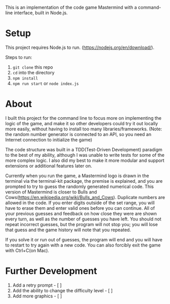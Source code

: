 This is an implementation of the code game Mastermind with a command-line interface, built in Node.js.

# Setup

This project requires Node.js to run. (https://nodejs.org/en/download/).

Steps to run:

1. `git clone` this repo
2. `cd` into the directory 
3. `npm install` 
4. `npm run start` or `node index.js`

# About

I built this project for the command line to focus more on implementing the logic of the game, and make it so other developers could try it out locally more easily, without having to install too many libraries/frameworks. (Note: the random number generator is connected to an API, so you need an Internet connection to initialize the game)

The code structure was built in a TDD(Test-Driven Development) paradigm to the best of my ability, although I was unable to write tests for some of the more complex logic. I also did my best to make it more modular and support extensions or additional features later on.

Currently when you run the game, a Mastermind logo is drawn in the terminal via the terminal-kit package, the premise is explained, and you are prompted to try to guess the randomly generated numerical code. This version of Mastermind is closer to Bulls and Cows(https://en.wikipedia.org/wiki/Bulls_and_Cows). Duplicate numbers are allowed in the code. If you enter digits outside of the set range, you will have to erase them and enter valid ones before you can continue. All of your previous guesses and feedback on how close they were are shown every turn, as well as the number of guesses you have left. You should not repeat incorrect guesses, but the program will not stop you; you will lose that guess and the game history will note that you repeated. 

If you solve it or run out of guesses, the program will end and you will have to restart to try again with a new code. You can also forcibly exit the game with Ctrl+C(on Mac).

# Further Development

1. Add a retry prompt - [ ]
2. Add the ability to change the difficulty level - [ ]
3. Add more graphics - [ ]

